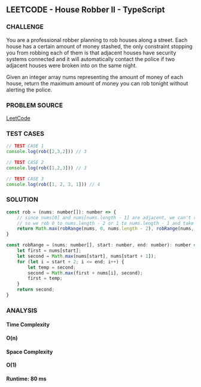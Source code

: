## LEETCODE - House Robber II - TypeScript

### CHALLENGE

You are a professional robber planning to rob houses along a street. Each house has a certain amount of money stashed, the only constraint stopping you from robbing each of them is that adjacent houses have security systems connected and it will automatically contact the police if two adjacent houses were broken into on the same night.

Given an integer array nums representing the amount of money of each house, return the maximum amount of money you can rob tonight without alerting the police.

### PROBLEM SOURCE

[LeetCode](https://leetcode.com/problems/house-robber-ii/)

### TEST CASES

```javascript
// TEST CASE 1
console.log(rob([2,3,2])) // 3

// TEST CASE 2
console.log(rob([1,2,3])) // 3

// TEST CASE 3
console.log(rob([1, 2, 3, 1])) // 4

```	

### SOLUTION

```javascript
const rob = (nums: number[]): number => {
    // since nums[0] and nums[nums.length - 1] are adjacent, we can't rob both of them
    // so we rob 0 to nums.length - 2 or 1 to nums.length - 1 and take the max
    return Math.max(robRange(nums, 0, nums.length - 2), robRange(nums, 1, nums.length - 1));
}

const robRange = (nums: number[], start: number, end: number): number => {
    let first = nums[start];
    let second = Math.max(nums[start], nums[start + 1]);
    for (let i = start + 2; i <= end; i++) {
        let temp = second;
        second = Math.max(first + nums[i], second);
        first = temp;
    }
    return second;
}
```

### ANALYSIS

#### Time Complexity

**O(n)**

#### Space Complexity

**O(1)**

#### Runtime: 80 ms
